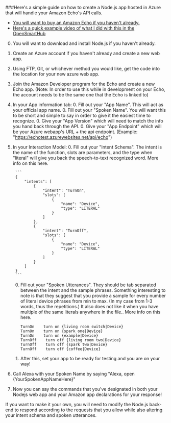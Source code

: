###Here's a simple guide on how to create a Node.js app hosted in Azure that will handle your Amazon Echo's API calls.

* [You will want to buy an Amazon Echo if you haven't already.](http://amzn.to/1Lo5eho)
* [Here's a quick example video of what I did with this in the OpenSmartHub](https://www.youtube.com/watch?v=y7k8XVTqgDU)

0. You will want to download and install Node.js if you haven't already.
0. Create an Azure account if you haven't already and create a new web app.
0. Using FTP, Git, or whichever method you would like, get the code into the location for your new azure web app.
0. Join the Amazon Developer program for the Echo and create a new Echo app. (Note: In order to use this while in development on your Echo, the account needs to be the same one that the Echo is linked to)
0. In your App information tab:
    0. Fill out your "App Name". This will act as your official app name.
    0. Fill out your "Spoken Name". You will want this to be short and simple to say in order to give it the easiest time to recognize.
    0. Give your "App Version" which will need to match the info you hand back through the API.
    0. Give your "App Endpoint" which will be your Azure webapp's URL + the api endpoint. (Example: "https://echotest.azurewebsites.net/api/echo")
0. In your Interaction Model:
    0. Fill out your "Intent Schema". The intent is the name of the function, slots are parameters, and the type when "literal" will give you back the speech-to-text recognized word. More info on this here.

        ```
        {
            "intents": [
                {
                    "intent": "TurnOn",
                    "slots": [
                        {
                            "name": "Device",
                            "type": "LITERAL"
                        }
                    ]
                },
                {
                    "intent": "TurnOff",
                    "slots": [
                        {
                            "name": "Device",
                            "type": "LITERAL"
                        }
                    ]
                }
            ]
        }
        ```

    0. Fill out your "Spoken Utterances". They should be tab separated between the intent and the sample phrases. Something interesting to note is that they suggest that you provide a sample for every number of literal device phrases from min to max. (In my case from 1-3 words, thus the repetitions.) It also does not like it when you have multiple of the same literals anywhere in the file.. More info on this here.

        ```
        TurnOn    turn on {living room switch|Device}
        TurnOn    turn on {spark one|Device}
        TurnOn    turn on {example|Device}
        TurnOff    turn off {living room two|Device}
        TurnOff    turn off {spark two|Device}
        TurnOff    turn off {coffee|Device}
        ```
        
    0. After this, set your app to be ready for testing and you are on your way!
0. Call Alexa with your Spoken Name by saying "Alexa, open {YourSpokenAppNameHere}"
0. Now you can say the commands that you've designated in both your Nodejs web app and your Amazon app declarations for your response!

If you want to make it your own, you will need to modify the Node.js back-end to respond according to the requests that you allow while also altering your intent schema and spoken utterances.

